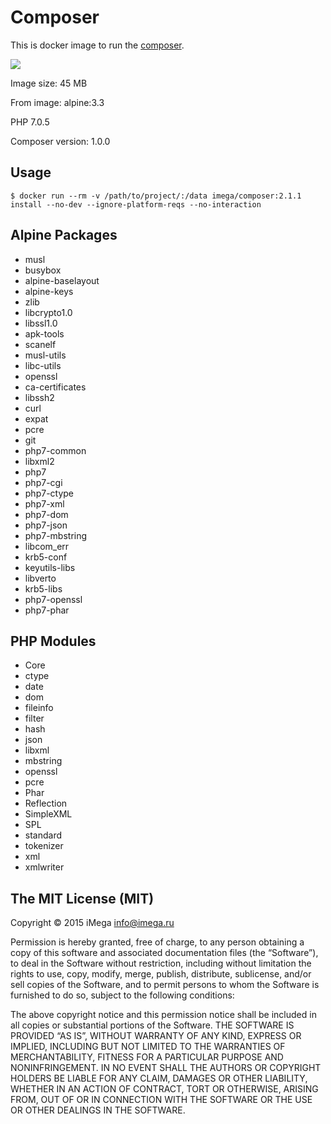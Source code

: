 # Composer
This is docker image to run the [composer](https://getcomposer.org).

[![](https://badge.imagelayers.io/imega/composer:2.1.1.svg)](https://imagelayers.io/?images=imega/composer:2.1.1 'Get your own badge on imagelayers.io')

Image size: 45 MB

From image: alpine:3.3

PHP 7.0.5

Composer version: 1.0.0

## Usage

```
$ docker run --rm -v /path/to/project/:/data imega/composer:2.1.1 install --no-dev --ignore-platform-reqs --no-interaction
```

## Alpine Packages
  - musl
  - busybox
  - alpine-baselayout
  - alpine-keys
  - zlib
  - libcrypto1.0
  - libssl1.0
  - apk-tools
  - scanelf
  - musl-utils
  - libc-utils
  - openssl
  - ca-certificates
  - libssh2
  - curl
  - expat
  - pcre
  - git
  - php7-common
  - libxml2
  - php7
  - php7-cgi
  - php7-ctype
  - php7-xml
  - php7-dom
  - php7-json
  - php7-mbstring
  - libcom_err
  - krb5-conf
  - keyutils-libs
  - libverto
  - krb5-libs
  - php7-openssl
  - php7-phar

## PHP Modules
  - Core
  - ctype
  - date
  - dom
  - fileinfo
  - filter
  - hash
  - json
  - libxml
  - mbstring
  - openssl
  - pcre
  - Phar
  - Reflection
  - SimpleXML
  - SPL
  - standard
  - tokenizer
  - xml
  - xmlwriter

## The MIT License (MIT)

Copyright © 2015 iMega <info@imega.ru>

Permission is hereby granted, free of charge, to any person obtaining a copy of this software and associated documentation files (the “Software”), to deal in the Software without restriction, including without limitation the rights to use, copy, modify, merge, publish, distribute, sublicense, and/or sell copies of the Software, and to permit persons to whom the Software is furnished to do so, subject to the following conditions:

The above copyright notice and this permission notice shall be included in all copies or substantial portions of the Software.
THE SOFTWARE IS PROVIDED “AS IS”, WITHOUT WARRANTY OF ANY KIND, EXPRESS OR IMPLIED, INCLUDING BUT NOT LIMITED TO THE WARRANTIES OF MERCHANTABILITY, FITNESS FOR A PARTICULAR PURPOSE AND NONINFRINGEMENT. IN NO EVENT SHALL THE AUTHORS OR COPYRIGHT HOLDERS BE LIABLE FOR ANY CLAIM, DAMAGES OR OTHER LIABILITY, WHETHER IN AN ACTION OF CONTRACT, TORT OR OTHERWISE, ARISING FROM, OUT OF OR IN CONNECTION WITH THE SOFTWARE OR THE USE OR OTHER DEALINGS IN THE SOFTWARE.

